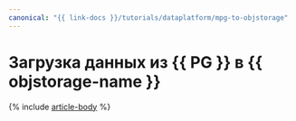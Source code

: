 ```yaml
---
canonical: "{{ link-docs }}/tutorials/dataplatform/mpg-to-objstorage"
---
```


# Загрузка данных из {{ PG }} в {{ objstorage-name }}

{% include [article-body](../../_tutorials/datatransfer/mpg-to-objstorage.md) %}
